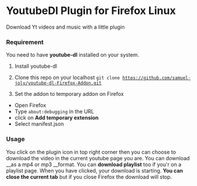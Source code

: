 # YoutubeDl Plugin for Firefox Linux
Download Yt videos and music with a little plugin

### Requirement
You need to have __youtube-dl__ installed on your system.

1) Install youtube-dl

2) Clone this repo on your localhost
<code>git clone https://github.com/samuel-joly/youtube-dl-Firefox-Addon.git</code>

3) Set the addon to temporary addon on Firefox 
- Open Firefox
- Type <code>about:debugging</code> in the URL
- click on __Add temporary extension__
- Select manifest.json

### Usage

You click on the plugin icon in top right corner then you can choose to download the video in the current youtube page you are.
You can download __as a mp4 or mp3 __format.
You can __download playlist__ too if you'r on a playlist page.
When you have clicked, your download is starting. __You can close the current tab__ but if you close Firefox the download will stop.


